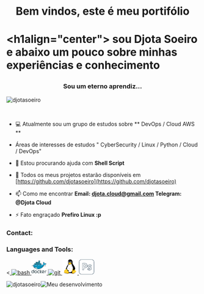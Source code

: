 <h1 align="center">Bem vindos, este é meu portifólio <h1>
  
<h1align="center"> sou Djota Soeiro e abaixo um pouco sobre minhas experiências e conhecimento </h1>

<h3 align="center">Sou um eterno aprendiz...</h3>

<p align="left"> <img src="https://komarev.com/ghpvc/?username=djotasoeiro&label=Profile%20views&color=0e75b6&style=flat" alt="djotasoeiro" /> </p>

<p align="left"> <a href="https://twitter.com/" target="blank"><img src="https://img.shields.io/twitter/follow/?logo=twitter&style=for-the-badge" alt="" /></a> </p>


- 💻 Atualmente sou um grupo de estudos sobre ** DevOps / Cloud AWS **

- Áreas de interesses de estudos " CyberSecurity / Linux / Python / Cloud / DevOps"

- 🤝 Estou procurando ajuda com **Shell Script**

- 👨‍ Todos os meus projetos estarão disponíveis em [https://github.com/djotasoeiro](https://github.com/djotasoeiro)

- 📫 Como me encontrar **Email: djota.cloud@gmail.com Telegram: @Djota Cloud**

- ⚡ Fato engraçado **Prefiro Linux :p**

<h3 align="left">Contact:</h3>

<p align="left">

</p>
<h3 align="left">Languages and Tools:</h3>
<p align="left"> <<a href="https://www.gnu.org/software/bash/" target="_blank"> <img src="https://www.vectorlogo.zone/logos/gnu_bash/gnu_bash-icon.svg" alt="bash" width="40" height="40"/> </a> <a href="https://www.docker.com/" target="_blank"> <img src="https://raw.githubusercontent.com/devicons/devicon/master/icons/docker/docker-original-wordmark.svg" alt="docker" width="40" height="40"/> </a> <a href="https://git-scm.com/" target="_blank"> <img src="https://www.vectorlogo.zone/logos/git-scm/git-scm-icon.svg" alt="git" width="40" height="40"/> </a> <a href="https://www.linux.org/" target="_blank"> <img src="https://raw.githubusercontent.com/devicons/devicon/master/icons/linux/linux-original.svg" alt="linux" width="40" height="40"/> </a> <a href="https://www.photoshop.com/en" target="_blank"> <img src="https://raw.githubusercontent.com/devicons/devicon/master/icons/photoshop/photoshop-line.svg" alt="photoshop" width="40" height="40"/> </a> </p>

<p><img align="left" src="https://github-readme-stats.vercel.app/api/top-langs?username=djotasoeiro&show_icons=true&locale=en&layout=compact" alt="djotasoeiro" /></p>

<img title="Meu desenvolvimento" heigth="320" width="350" src="https://github-readme-stats.vercel.app/api?username=wellington197&show_icons=true&theme=radical"/>